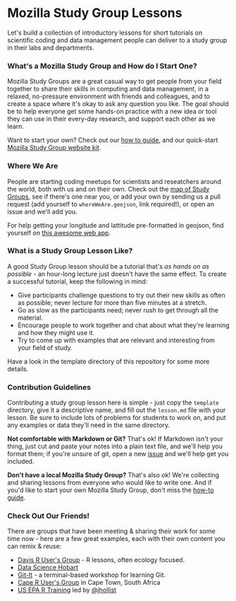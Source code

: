 # Mozilla Study Group Lessons

Let's build a collection of introductory lessons for short tutorials on scientific coding and data management people can deliver to a study group in their labs and departments.

### What's a Mozilla Study Group and How do I Start One?

Mozilla Study Groups are a great casual way to get people from your field together to share their skills in computing and data management, in a relaxed, no-pressure environment with friends and colleagues, and to create a space where it's okay to ask any question you like. The goal should be to help everyone get some hands-on practice with a new idea or tool they can use in their every-day research, and support each other as we learn.

Want to start your own? Check out our [how to guide](http://mozillascience.github.io/studyGroupHandbook/), and our quick-start [Mozilla Study Group website kit](https://github.com/mozillascience/studyGroup).
 
### Where We Are

People are starting coding meetups for scientists and reseatchers around the world, both with us and on their own. Check out the [map of Study Groups](https://github.com/mozillascience/studyGroupLessons/blob/master/whereWeAre.geojson), see if there's one near you, or add your own by sending us a pull request (add yourself to `whereWeAre.geojson`, link required!), or open an issue and we'll add you.

For help getting your longitude and lattitude pre-formatted in geojson, find yourself on [this awesome web app](http://dbsgeo.com/latlon/).

<script src="https://embed.github.com/view/geojson/mozillascience/studyGroupLessons/master/whereWeAre.geojson"></script>

### What is a Study Group Lesson Like?

A good Study Group lesson should be a tutorial that's *as hands on as possible* - an hour-long lecture just doesn't have the same effect. To create a successful tutorial, keep the following in mind:

 - Give participants challenge questions to try out their new skills as often as possible; never lecture for more than five minutes at a stretch.
 - Go as slow as the participants need; never rush to get through all the material.
 - Encourage people to work together and chat about what they're learning and how they might use it.
 - Try to come up with examples that are relevant and interesting from your field of study.

Have a look in the template directory of this repository for some more details.

### Contribution Guidelines

Contributing a study group lesson here is simple - just copy the `template` directory, give it a descriptive name, and fill out the `lesson.md` file with your lesson. Be sure to include lots of problems for students to work on, and put any examples or data they'll need in the same directory.

**Not comfortable with Markdown or Git?** That's ok! If Markdown isn't your thing, just cut and paste your notes into a plain text file, and we'll help you format them; if you're unsure of git, open a new [issue](https://github.com/mozillascience/studyGroupLessons/issues) and we'll help get you included.

**Don't have a local Mozilla Study Group?** That's also ok! We're collecting and sharing lessons from everyone who would like to write one. And if you'd like to start your own Mozilla Study Group, don't miss the [how-to guide](http://mozillascience.github.io/studyGroupHandbook/).

### Check Out Our Friends!

There are groups that have been meeting & sharing their work for some time now - here are a few great examples, each with their own content you can remix & reuse:

 - [Davis R User's Group](http://www.noamross.net/davis-r-users-group.html#d-rug-tutorials-from-our-meetings) - R lessons, often ecology focused.
 - [Data Science Hobart](https://datasciencehobart.wordpress.com/)
 - [Git-It](https://github.com/jlord/git-it) - a terminal-based workshop for learning Git.
 - [Cape R User's Group](https://caperuser.wordpress.com/) in Cape Town, South Africa
 - [US EPA R Training](http://usepa.github.io/introR/) led by [@jhollist](https://github.com/jhollist)
